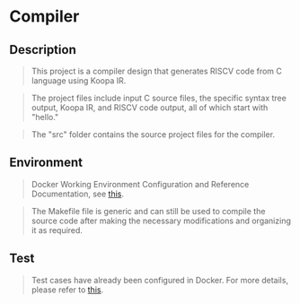 # Compiler

## Description

> This project is a compiler design that generates RISCV code from C language using Koopa IR.

> The project files include input C source files, the specific syntax tree output, Koopa IR, and RISCV code output, all of which start with "hello."

> The "src" folder contains the source project files for the compiler.

## Environment 

>  Docker Working Environment Configuration and Reference Documentation, see [this](https://pku-minic.github.io/online-doc/#/preface/).

> The Makefile file is generic and can still be used to compile the source code after making the necessary modifications and organizing it as required.

## Test

> Test cases have already been configured in Docker. For more details, please refer to [this](https://github.com/pku-minic/compiler-dev-test-cases).





